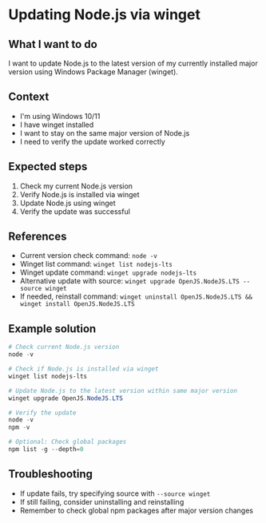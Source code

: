 # Updating Node.js via winget

## What I want to do
I want to update Node.js to the latest version of my currently installed major version using Windows Package Manager (winget).

## Context
- I'm using Windows 10/11
- I have winget installed
- I want to stay on the same major version of Node.js
- I need to verify the update worked correctly

## Expected steps
1. Check my current Node.js version
2. Verify Node.js is installed via winget
3. Update Node.js using winget
4. Verify the update was successful

## References
- Current version check command: `node -v`
- Winget list command: `winget list nodejs-lts`
- Winget update command: `winget upgrade nodejs-lts`
- Alternative update with source: `winget upgrade OpenJS.NodeJS.LTS --source winget`
- If needed, reinstall command: `winget uninstall OpenJS.NodeJS.LTS && winget install OpenJS.NodeJS.LTS`

## Example solution
```powershell
# Check current Node.js version
node -v

# Check if Node.js is installed via winget
winget list nodejs-lts

# Update Node.js to the latest version within same major version
winget upgrade OpenJS.NodeJS.LTS

# Verify the update
node -v
npm -v

# Optional: Check global packages
npm list -g --depth=0
```

## Troubleshooting
- If update fails, try specifying source with `--source winget`
- If still failing, consider uninstalling and reinstalling
- Remember to check global npm packages after major version changes
